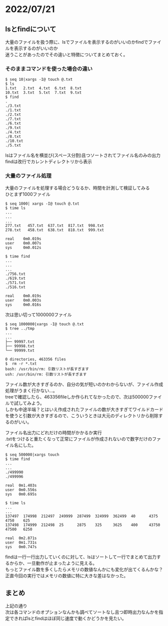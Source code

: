 # 2022/07/21

## lsとfindについて
大量のファイルを扱う際に、lsでファイルを表示するのがいいのかfindでファイルを表示するのがいいのか<br>
迷うことがあったのでその違いと特徴についてまとめておく。

### そのままコマンドを使った場合の違い
```
$ seq 10|xargs -I@ touch @.txt
$ ls
1.txt   2.txt  4.txt  6.txt  8.txt
10.txt  3.txt  5.txt  7.txt  9.txt
$ find
.
./3.txt
./1.txt
./2.txt
./7.txt
./6.txt
./9.txt
./4.txt
./8.txt
./10.txt
./5.txt
```
lsはファイル名を横並び(スペース分割)且つソートされてファイル名のみの出力<br>
findは改行でカレントディレクトリから表示<br>

### 大量のファイル処理 
大量のファイルを処理する場合どうなるか、時間を計測して検証してみる<br>
ひとまず1000ファイル<br>
```
$ seq 1000| xargs -I@ touch @.txt
$ time ls
...
...
...
277.txt   457.txt  637.txt  817.txt  998.txt
278.txt   458.txt  638.txt  818.txt  999.txt

real    0m0.019s
user    0m0.007s
sys     0m0.012s

$ time find
...
...
...
./756.txt
./619.txt
./571.txt
./516.txt

real    0m0.019s
user    0m0.003s
sys     0m0.016s
```

次は思い切って1000000ファイル<br>
```
$ seq 1000000|xargs -I@ touch @.txt
$ tree ../tmp
...
...
├── 99997.txt
├── 99998.txt
└── 99999.txt

0 directories, 463356 files
$  rm -r *.txt
bash: /usr/bin/rm: 引数リストが長すぎます
ush: /usr/bin/rm: 引数リストが長すぎます
```
ファイル数が大きすぎるのか、自分の気が短いのかわからないが、ファイル作成処理がうまく行かない…。<br>
treeで確認したら、463356fileしか作られてなかったので、次は500000ファイルで試してみよう。<br>
しかも中途半端？とはいえ作成されたファイルの数が大きすぎてワイルドカードを使うと引数が大きすぎるので、こういうときは大元のディレクトリから削除するのがいい。<br>

ファイル名出力にどれだけの時間がかかるか実行<br>
.txtをつけると重たくなって正常にファイルが作成されないので数字だけのファイル名にした。<br>
```
$ seq 500000|xargs touch
$ time find
...
...
./499990
./499996

real  0m1.403s
user  0m0.556s
sys   0m0.695s

$ time ls
...
...
137497  174998  212497  249999  287499  324999  362499  40      4375    4750    625
137498  174999  212498  25      2875    325     3625    400     43750   47500   6250

real  0m2.871s
user  0m1.731s
sys   0m0.747s

```
findは一行一行出力していくのに対して、lsはソートして一行でまとめて出力するからか、一旦動作が止まったように見える。<br>
もっとファイル数を多くしたらメモリの数値なんかにも変化が出てくるんかな？<br>
正直今回の実行ではメモリの数値に特に大きな差はなかった。<br>

## まとめ
上記の通り<br>
次は各コマンドのオプションなんかも調べてソートなし且つ即時出力なんかを指定できればlsとfindはほぼ同じ速度で動くかどうかを見たい。<br>

